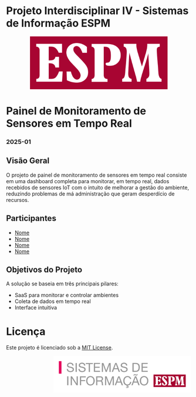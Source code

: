 # Projeto Interdisciplinar IV - Sistemas de Informação ESPM

<p align="center">
    <a href="https://www.espm.br/cursos-de-graduacao/sistemas-de-informacao/"><img src="https://raw.githubusercontent.com/tech-espm/misc-template/main/logo.png" alt="Sistemas de Informação ESPM" style="width: 375px;"/></a>
</p>

# Painel de Monitoramento de Sensores em Tempo Real

### 2025-01

## Visão Geral

O projeto de painel de monitoramento de sensores em tempo real consiste em uma dashboard completa para monitorar, em tempo real, dados recebidos de sensores IoT com o intuito de melhorar a gestão do ambiente, reduzindo problemas de má administração que geram desperdício de recursos.

## Participantes

- [Nome](https://github.com/xxx)
- [Nome](https://github.com/xxx)
- [Nome](https://github.com/xxx)
- [Nome](https://github.com/xxx)

## Objetivos do Projeto

A solução se baseia em três principais pilares:

- SaaS para monitorar e controlar ambientes
- Coleta de dados em tempo real
- Interface intuitiva

# Licença

Este projeto é licenciado sob a [MIT License](https://github.com/tech-espm/inter-4sem-2025-panel/blob/main/LICENSE).

<p align="right">
    <a href="https://www.espm.br/cursos-de-graduacao/sistemas-de-informacao/"><img src="https://raw.githubusercontent.com/tech-espm/misc-template/main/logo-si-512.png" alt="Sistemas de Informação ESPM" style="width: 375px;"/></a>
</p>
